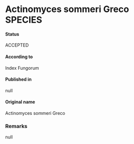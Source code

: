 # Actinomyces sommeri Greco SPECIES

#### Status
ACCEPTED

#### According to
Index Fungorum

#### Published in
null

#### Original name
Actinomyces sommeri Greco

### Remarks
null